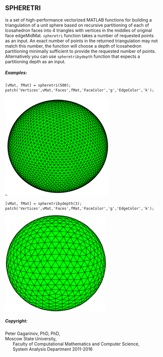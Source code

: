 ## SPHERETRI

is a set of high-performance vectorized MATLAB functions for building
a triangulation of a unit sphere based on recursive partitioning of each
of Icosahedron faces into 4 triangles with vertices in  the middles of 
original face edgeMidMat. `spheretri` function takes a number of  requested 
points as an input. An exact number of points in the returned
triangulation may not match this number, the function will choose a depth
of Icosahedron partitioning minimally sufficient to provide the requested
number of points. Alternatively you can use `spheretribydepth` function 
that expects a partitioning depth as an input.

##### Examples:
 
    [vMat, fMat] = spheretri(500);
    patch('Vertices',vMat,'Faces',fMat,'FaceColor','g','EdgeColor','k');

![Result: ](Pictures/spheretriresult.png)

    [vMat, fMat] = spheretribydepth(3);
    patch('Vertices',vMat,'Faces',fMat,'FaceColor','g','EdgeColor','k');

![Result: ](Pictures/spheretribydepthresult.png)

##### Copyright:
 Peter Gagarinov, PhD, PhD, <br>
 Moscow State University, <br>
 &ensp;&ensp;&ensp; Faculty of Computational Mathematics and Computer Science,<br> &ensp;&ensp;&ensp; System Analysis Department 2011-2016
